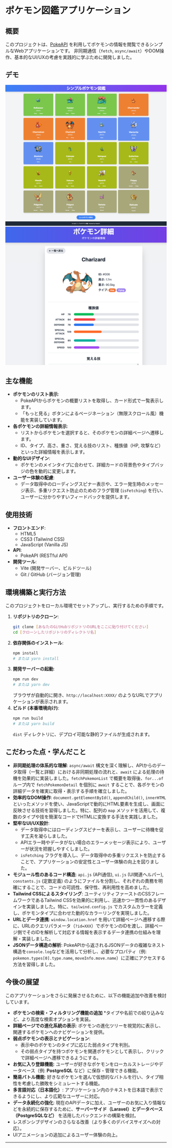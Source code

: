 # ポケモン図鑑アプリケーション

## 概要

このプロジェクトは、[PokeAPI](https://pokeapi.co/) を利用してポケモンの情報を閲覧できるシンプルなWebアプリケーションです。
非同期通信（`fetch`, `async/await`）やDOM操作、基本的なUI/UXの考慮を実践的に学ぶために開発しました。

## デモ

![ポケモン一覧画面](images/pokemon-index.png)
![ポケモン詳細画面](images/pokemon-detail.png)

## 主な機能

* **ポケモンのリスト表示**:
    * PokeAPIからポケモンの概要リストを取得し、カード形式で一覧表示します。
    * 「もっと見る」ボタンによるページネーション（無限スクロール風）機能を実装しています。
* **各ポケモンの詳細情報表示**:
    * リストからポケモンを選択すると、そのポケモンの詳細ページへ遷移します。
    * ID、タイプ、高さ、重さ、覚える技のリスト、種族値（HP, 攻撃など）といった詳細情報を表示します。
* **動的なUIデザイン**:
    * ポケモンのメインタイプに合わせて、詳細カードの背景色やタイプバッジの色を動的に変更します。
* **ユーザー体験の配慮**:
    * データ取得中のローディングスピナー表示や、エラー発生時のメッセージ表示、多重リクエスト防止のためのフラグ管理 (`isFetching`) を行い、ユーザーに分かりやすいフィードバックを提供します。

## 使用技術

* **フロントエンド**:
    * HTML5
    * CSS3 (Tailwind CSS)
    * JavaScript (Vanilla JS)
* **API**:
    * PokeAPI (RESTful API)
* **開発ツール**:
    * Vite (開発サーバー、ビルドツール)
    * Git / GitHub (バージョン管理)

## 環境構築と実行方法

このプロジェクトをローカル環境でセットアップし、実行するための手順です。

1.  **リポジトリのクローン**:
    ```bash
    git clone [あなたのGitHubリポジトリのURLをここに貼り付けてください]
    cd [クローンしたリポジトリのディレクトリ名]
    ```
2.  **依存関係のインストール**:
    ```bash
    npm install
    # または yarn install
    ```
3.  **開発サーバーの起動**:
    ```bash
    npm run dev
    # または yarn dev
    ```
    ブラウザが自動的に開き、`http://localhost:XXXX/` のようなURLでアプリケーションが表示されます。
4.  **ビルド (本番環境向け)**:
    ```bash
    npm run build
    # または yarn build
    ```
    `dist` ディレクトリに、デプロイ可能な静的ファイルが生成されます。

## こだわった点・学んだこと

* **非同期処理の体系的な理解**: `async/await` 構文を深く理解し、APIからのデータ取得（一覧と詳細）における非同期処理の流れと、`await` による処理の待機を効果的に実装しました。`fetchPokemonList` で概要を取得後、`for...of` ループ内で `fetchPokemonDetail` を個別に `await` することで、各ポケモンの詳細データを確実に取得・表示する手順を確立しました。
* **効率的なDOM操作**: `document.getElementById()`, `appendChild()`, `innerHTML` といったメソッドを使い、JavaScriptで動的にHTML要素を生成し、画面に反映させる技術を習得しました。特に、配列の `map` メソッドを活用して、複数のタイプや技を簡潔なコードでHTMLに変換する手法を実践しました。
* **堅牢なUI/UX設計**:
    * データ取得中にはローディングスピナーを表示し、ユーザーに待機を促す工夫を凝らしました。
    * APIエラー時やデータがない場合のエラーメッセージ表示により、ユーザーが状況を把握しやすくしました。
    * `isFetching` フラグを導入し、データ取得中の多重リクエストを防止することで、アプリケーションの安定性とユーザー体験の向上を図りました。
* **モジュール性のあるコード構造**: `api.js` (API通信), `ui.js` (UI関連ヘルパー), `constants.js` (定数定義) のようにファイルを分割し、それぞれの責務を明確にすることで、コードの可読性、保守性、再利用性を高めました。
* **Tailwind CSSによるスタイリング**: ユーティリティファーストのCSSフレームワークであるTailwind CSSを効果的に利用し、迅速かつ一貫性のあるデザインを実装しました。特に、`tailwind.config.js` でカスタムカラーを定義し、ポケモンタイプに合わせた動的なカラーリングを実現しました。
* **URLとデータ連携**: `window.location.href` を用いて詳細ページへ遷移する際に、URLのクエリパラメータ（`?id=XXX`）でポケモンのIDを渡し、詳細ページ側でそのIDを解析して対応する情報を表示するデータ連携の仕組みを理解・実装しました。
* **JSONデータ構造の解析**: PokeAPIから返されるJSONデータの複雑なネスト構造を`console.log`などを活用して分析し、必要なプロパティ（例: `pokemon.types[0].type.name`, `moveInfo.move.name`）に正確にアクセスする方法を習得しました。

## 今後の展望
このアプリケーションをさらに発展させるために、以下の機能追加や改善を検討しています。

* **ポケモンの検索・フィルタリング機能の追加**
    *タイプや名前での絞り込みなど、より高度な検索オプションを実装。
* **詳細ページでの進化系統の表示**: ポケモンの進化ツリーを視覚的に表示し、関連するポケモンへのナビゲーションを提供。
* **弱点ポケモンの表示とナビゲーション**:
    * 表示中のポケモンのタイプに応じた弱点タイプを判別。
    * その弱点タイプを持つポケモンを関連ポケモンとして表示し、クリックで詳細ページへ遷移できるようにする。
* **お気に入り登録機能**: ユーザーが好きなポケモンをローカルストレージやデータベース（例: **PostgreSQL** など）に保存・管理できる機能。
* **簡易バトル機能**: 好きなポケモンを選んで仮想的なバトルを行い、タイプ相性を考慮した勝敗をシミュレートする機能。
* **多言語対応（日本語化）**: アプリケーション内のテキストを日本語で表示できるようにし、より広範なユーザーに対応。
* **データ永続化の強化**: 現在のAPIデータに加え、ユーザーのお気に入り情報などを永続的に保存するために、**サーバーサイド（Laravel）とデータベース（PostgreSQLなど）** を活用したバックエンドの構築を検討。
* レスポンシブデザインのさらなる改善（より多くのデバイスサイズへの対応）。
* UIアニメーションの追加によるユーザー体験の向上。

---